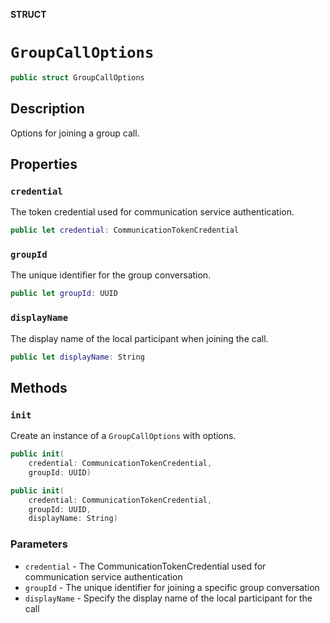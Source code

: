 **STRUCT**

# `GroupCallOptions`

```swift
public struct GroupCallOptions
```

## Description

Options for joining a group call.

## Properties

### `credential`

The token credential used for communication service authentication.

```swift
public let credential: CommunicationTokenCredential
```

### `groupId`

The unique identifier for the group conversation.

```swift
public let groupId: UUID
```

### `displayName`

The display name of the local participant when joining the call.

```swift
public let displayName: String
```

## Methods

### `init`

Create an instance of a `GroupCallOptions` with options.

```swift
public init(
    credential: CommunicationTokenCredential,
    groupId: UUID)
```

```swift
public init(
    credential: CommunicationTokenCredential,
    groupId: UUID,
    displayName: String)
```

### Parameters
* `credential` - The CommunicationTokenCredential used for communication service authentication
* `groupId` - The unique identifier for joining a specific group conversation
* `displayName` - Specify the display name of the local participant for the call
